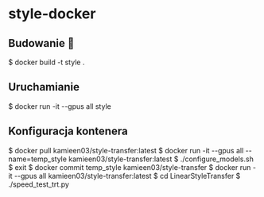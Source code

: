 # style-docker
## Budowanie :snail:
$ docker build -t style .

## Uruchamianie
$ docker run -it --gpus all style

## Konfiguracja kontenera
$ docker pull kamieen03/style-transfer:latest
$ docker run -it --gpus all --name=temp_style kamieen03/style-transfer:latest
$ ./configure_models.sh
$ exit
$ docker commit temp_style kamieen03/style-transfer
$ docker run -it --gpus all kamieen03/style-transfer:latest
$ cd LinearStyleTransfer
$ ./speed_test_trt.py
